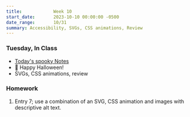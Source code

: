 ```yaml
---
title:            Week 10
start_date:       2023-10-10 00:00:00 -0500
date_range:       10/31
summary: Accessibility, SVGs, CSS animations, Review
---
```


### Tuesday, In Class

- [Today's spooky Notes](https://paper.dropbox.com/doc/Core-1-Interaction-Week-11-Notes-Accessibility-SVGs-CSS-Animation--CC19sGItqH91OZiAoZc3zfzTAQ-nc4BvYHq1hnhMD0QMR2Zt)
- 🎃 Happy Halloween!
- SVGs, CSS animations, review

### Homework
1. Entry 7; use a combination of an SVG, CSS animation and images with descriptive alt text.
